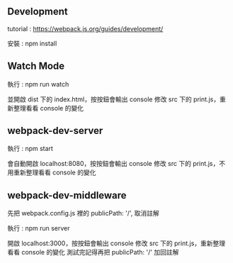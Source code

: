Development
------
tutorial : https://webpack.js.org/guides/development/

安裝 : npm install
 
Watch Mode
------
執行 : npm run watch

並開啟 dist 下的 index.html，按按鈕會輸出 console
修改 src 下的 print.js，重新整理看看 console 的變化

webpack-dev-server
------
執行 : npm start

會自動開啟 localhost:8080，按按鈕會輸出 console
修改 src 下的 print.js，不用重新整理看看 console 的變化

webpack-dev-middleware
------
先把 webpack.config.js 裡的 publicPath: '/', 取消註解

執行 : npm run server

開啟 localhost:3000，按按鈕會輸出 console
修改 src 下的 print.js，重新整理看看 console 的變化
測試完記得再把 publicPath: '/' 加回註解

